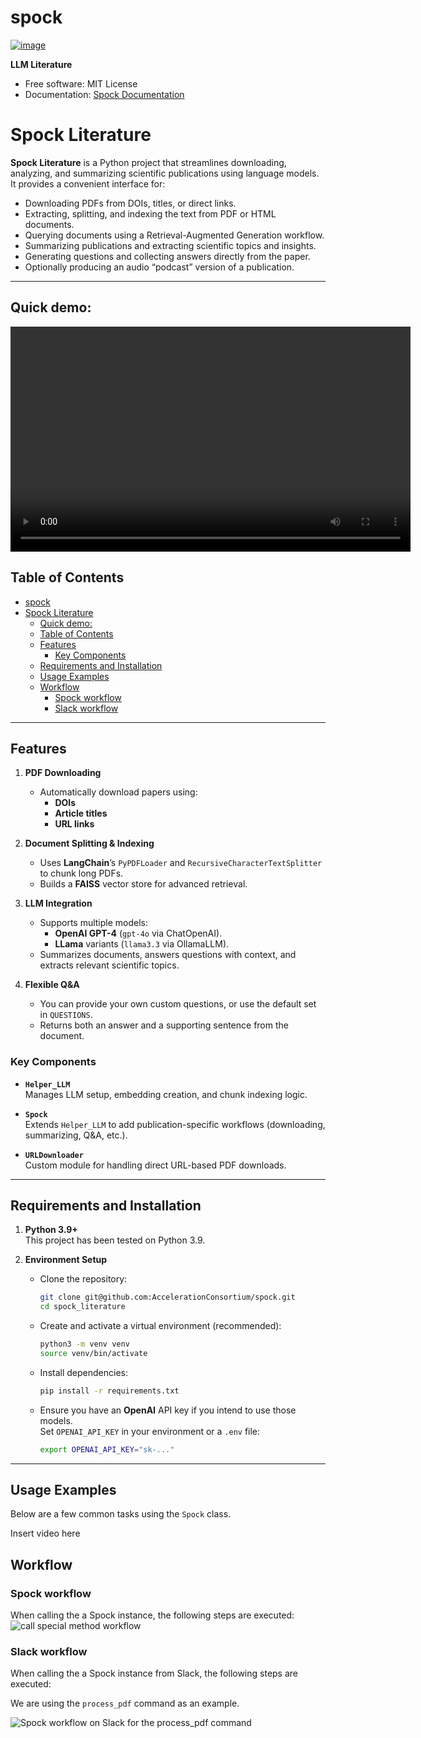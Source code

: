 # spock

[![image](https://img.shields.io/pypi/v/spock.svg)](https://pypi.python.org/pypi/spock)

**LLM Literature**

-   Free software: MIT License
-   Documentation: [Spock Documentation](https://youssefbriki1.github.io/spock)
    
# Spock Literature

**Spock Literature** is a Python project that streamlines downloading, analyzing, and summarizing scientific publications using language models. It provides a convenient interface for:

- Downloading PDFs from DOIs, titles, or direct links.  
- Extracting, splitting, and indexing the text from PDF or HTML documents.  
- Querying documents using a Retrieval-Augmented Generation workflow.  
- Summarizing publications and extracting scientific topics and insights.  
- Generating questions and collecting answers directly from the paper.  
- Optionally producing an audio “podcast” version of a publication.

---
## Quick demo:
<video width="640" height="360" controls>
  <source src="images/spock.mp4" type="video/mp4">
  Your browser does not support the video tag.
</video>

## Table of Contents

- [spock](#spock)
- [Spock Literature](#spock-literature)
  - [Quick demo:](#quick-demo)
  - [Table of Contents](#table-of-contents)
  - [Features](#features)
    - [Key Components](#key-components)
  - [Requirements and Installation](#requirements-and-installation)
  - [Usage Examples](#usage-examples)
  - [Workflow](#workflow)
    - [Spock workflow](#spock-workflow)
    - [Slack workflow](#slack-workflow)

---

## Features

1. **PDF Downloading**  
   - Automatically download papers using:
     - **DOIs** 
     - **Article titles** 
     - **URL links** 

2. **Document Splitting & Indexing**  
   - Uses **LangChain**’s `PyPDFLoader` and `RecursiveCharacterTextSplitter` to chunk long PDFs.  
   - Builds a **FAISS** vector store for advanced retrieval.

3. **LLM Integration**  
   - Supports multiple models:
     - **OpenAI GPT-4** (`gpt-4o` via ChatOpenAI).
     - **LLama** variants (`llama3.3` via OllamaLLM).
   - Summarizes documents, answers questions with context, and extracts relevant scientific topics.

4. **Flexible Q&A**  
   - You can provide your own custom questions, or use the default set in `QUESTIONS`.  
   - Returns both an answer and a supporting sentence from the document.


### Key Components

- **`Helper_LLM`**  
  Manages LLM setup, embedding creation, and chunk indexing logic.
  
- **`Spock`**  
  Extends `Helper_LLM` to add publication-specific workflows (downloading, summarizing, Q&A, etc.).

- **`URLDownloader`**  
  Custom module for handling direct URL-based PDF downloads.


---

## Requirements and Installation

1. **Python 3.9+**  
   This project has been tested on Python 3.9.

2. **Environment Setup**  
   - Clone the repository:  
     ```bash
     git clone git@github.com:AccelerationConsortium/spock.git
     cd spock_literature
     ```
   - Create and activate a virtual environment (recommended):  
     ```bash
     python3 -m venv venv
     source venv/bin/activate
     ```
   - Install dependencies:  
     ```bash
     pip install -r requirements.txt
     ```
   - Ensure you have an **OpenAI** API key if you intend to use those models.  
     Set `OPENAI_API_KEY` in your environment or a `.env` file:
     ```bash
     export OPENAI_API_KEY="sk-..."
     ```

---

## Usage Examples

Below are a few common tasks using the `Spock` class.


Insert video here


## Workflow

### Spock workflow
When calling the a Spock instance, the following steps are executed:
![call special method workflow](images/spock_uml.png )


### Slack workflow

When calling the a Spock instance from Slack, the following steps are executed:

We are using the `process_pdf` command as an example.

![Spock workflow on Slack for the process_pdf command](images/spock_slack_uml.png "Spock workflow on Slack for the process_pdf command")

